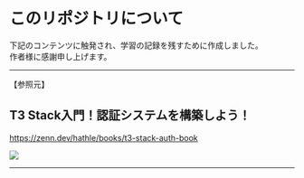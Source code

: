 # このリポジトリについて

下記のコンテンツに触発され、学習の記録を残すために作成しました。  
作者様に感謝申し上げます。

<hr/>
【参照元】

## T3 Stack入門！認証システムを構築しよう！

https://zenn.dev/hathle/books/t3-stack-auth-book

![](https://res.cloudinary.com/dhaciqd0v/image/upload/v1698386860/LINE/youtube_luy3uk.png)

<hr/>
